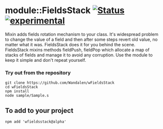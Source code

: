 
# module::FieldsStack [![Status](https://github.com/Wandalen/wFieldsStack/workflows/publish/badge.svg)](https://github.com/Wandalen/wFieldsStack/actions?query=workflow%3Apublish) [![experimental](https://img.shields.io/badge/stability-experimental-orange.svg)](https://github.com/emersion/stability-badges#experimental)

Mixin adds fields rotation mechanism to your class. It's widespread problem to change the value of a field and then after some steps revert old value, no matter what it was. FieldsStack does it for you behind the scene. FieldsStack mixins methods fieldPush, fieldPop which allocate a map of stacks of fields and manage it to avoid any corruption. Use the module to keep it simple and don't repeat yourself.

### Try out from the repository
```
git clone https://github.com/Wandalen/wFieldsStack
cd wFieldsStack
npm install
node sample/Sample.s
```

## To add to your project
```
npm add 'wfieldsstack@alpha'
```



































































